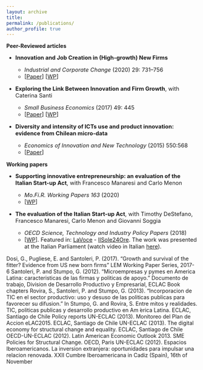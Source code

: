 ```yaml
---
layout: archive
title: 
permalink: /publications/
author_profile: true
---
```

**Peer-Reviewed articles**

* <span style="font-size:11pt;">**Innovation and Job Creation in (High-growth) New Firms**</span>
   - <span style="font-size:11pt;">*Industrial and Corporate Change* (2020) 29: 731–756</span>
   - <span style="font-size:11pt;">[[Paper](https://academic.oup.com/icc/article-abstract/29/3/731/5643963?redirectedFrom=fulltext)] [[WP](http://www.lem.sssup.it/WPLem/files/2019-31.pdf)]</span>

* <span style="font-size:11pt;">**Exploring the Link Between Innovation and Firm Growth**, with Caterina Santi</span>
   - <span style="font-size:11pt;">*Small Business Economics* (2017) 49: 445</span>
   - <span style="font-size:11pt;">[[Paper](https://link.springer.com/article/10.1007/s11187-016-9836-4)] [[WP](http://www.lem.sssup.it/WPLem/files/2016-09.pdf)]</span>

* <span style="font-size:11pt;">**Diversity and intensity of ICTs use and product innovation: evidence from Chilean micro-data**</span>
   - <span style="font-size:11pt;">*Economics of Innovation and New Technology* (2015) 550:568
   - <span style="font-size:11pt;">[[Paper](https://www.tandfonline.com/doi/abs/10.1080/10438599.2014.946313)]</span>
   
**Working papers**

* <span style="font-size:11pt;">**Supporting innovative entrepreneurship: an evaluation of the Italian Start-up Act**, with Francesco Manaresi and Carlo Menon</span>
   - <span style="font-size:11pt;">*Mo.Fi.R. Working Papers 163* (2020)</span>
   - <span style="font-size:11pt;">[[WP](http://docs.dises.univpm.it/web/quaderni/pdfmofir/Mofir163.pdf)]</span>

* <span style="font-size:11pt;">**The evaluation of the Italian Start-up Act**, with Timothy DeStefano, Francesco Manaresi, Carlo Menon and Giovanni Soggia</span>
   - <span style="font-size:11pt;">*OECD Science, Technology and Industry Policy Papers* (2018)</span>
   - <span style="font-size:11pt;">[[WP](https://www.oecd-ilibrary.org/industry-and-services/the-evaluation-of-the-italian-start-up-act_02ab0eb7-en)]. Featured in: [LaVoce](https://www.lavoce.info/archives/56050/startup-act-un-primo-passo-di-successo-3/) - [IlSole24Ore](https://www.econopoly.ilsole24ore.com/2018/11/06/startup-act-italia-innovazione-business/). The work was presented at the Italian Parliament (watch video in Italian [here](http://www.radioradicale.it/scheda/552738/la-valutazione-indipendente-dellocse-sullo-startup-act-italiano-risultati-e)). </span>

Dosi, G., Pugliese, E. and Santoleri, P. (2017). “Growth and survival of the fitter? Evidence from US new born firms” LEM Working Paper Series, 2017-6
Santoleri, P. and Stumpo, G. (2012). “Microempresas y pymes en America Latina: caracteristicas de las firmas y politicas de apoyo.” Documento de trabajo, Division de Desarrollo Productivo y Empresarial, ECLAC
Book chapters
Rovira, S., Santoleri, P. and Stumpo, G. (2013). “Incorporacion de TIC en el sector productivo: uso y desuso de las politicas publicas para favorecer su difusion.” In Stumpo, G. and Rovira, S. Entre mitos y realidades. TIC, politicas publicas y desarrollo productivo en Am ́erica Latina. ECLAC, Santiago de Chile
Policy reports
UN-ECLAC (2013). Monitoreo del Plan de Accion eLAC2015. ECLAC, Santiago de Chile
UN-ECLAC (2013). The digital economy for structural change and equality. ECLAC, Santiago de Chile
OECD-UN-ECLAC (2012). Latin American Economic Outlook 2013. SME Policies for Structural Change. OECD, Paris
UN-ECLAC (2012). Espacios Iberoamericanos. La inversion extranjera: oportunidades para impulsar una relacion renovada. XXII Cumbre Iberoamericana in Cadiz (Spain), 16th of November



